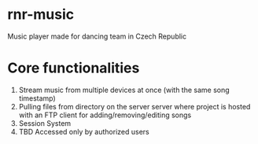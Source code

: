 # rnr-music

Music player made for dancing team in Czech Republic

# Core functionalities
1. Stream music from multiple devices at once (with the same song timestamp)
2. Pulling files from directory on the server server where project is hosted with an FTP client for adding/removing/editing songs
3. Session System
4. TBD Accessed only by authorized users
